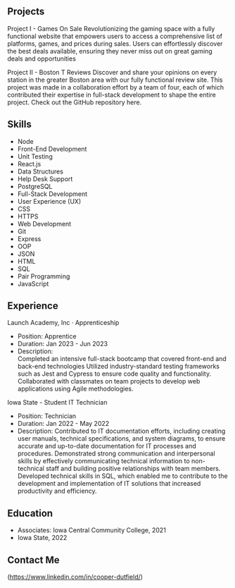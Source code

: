 

## Projects

  Project I - Games On Sale
Revolutionizing the gaming space with a fully functional website that empowers users to access a comprehensive list of platforms, games, and prices during sales. Users can effortlessly discover the best deals available, ensuring they never miss out on great gaming deals and opportunities

  Project II - Boston T Reviews
Discover and share your opinions on every station in the greater Boston area with our fully functional review site. This project was made in a  collaboration effort by a team of four, each of which contributed their expertise in full-stack development to shape the entire project. Check out the GitHub repository here.

## Skills
- Node
- Front-End Development
- Unit Testing
- React.js
- Data Structures
- Help Desk Support
- PostgreSQL
- Full-Stack Development
- User Experience (UX)
- CSS
- HTTPS
- Web Development
- Git
- Express
- OOP
- JSON
- HTML
- SQL
- Pair Programming
- JavaScript

## Experience

 Launch Academy, Inc · Apprenticeship

- Position: Apprentice
- Duration: Jan 2023 - Jun 2023
- Description:  
Completed an intensive full-stack bootcamp that covered front-end and back-end technologies 
Utilized industry-standard testing frameworks such as Jest and Cypress to ensure code quality and functionality.
Collaborated with classmates on team projects to develop web applications using Agile methodologies.

Iowa State - Student IT Technician
- Position: Technician
- Duration: Jan 2022 - May 2022
- Description: 
Contributed to IT documentation efforts, including creating user manuals, technical specifications, and system diagrams, to ensure accurate and up-to-date documentation for IT processes and procedures.
Demonstrated strong communication and interpersonal skills by effectively communicating technical information to non-technical staff and building positive relationships with team members.
Developed technical skills in SQL, which enabled me to contribute to the development and implementation of IT solutions that increased productivity and efficiency.

## Education

- Associates: Iowa Central Community College, 2021
- Iowa State, 2022

## Contact Me
(https://www.linkedin.com/in/cooper-dutfield/)

